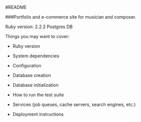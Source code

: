 #README

###Portfolio and e-commerce site for musician and composer.

Ruby version: 2.2.2
Postgres DB

Things you may want to cover:

* Ruby version

* System dependencies

* Configuration

* Database creation

* Database initialization

* How to run the test suite

* Services (job queues, cache servers, search engines, etc.)

* Deployment instructions
